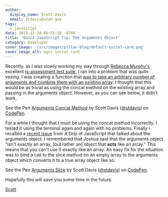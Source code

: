 ```yaml
---
author:
  display_name: Scott Davis
  email: stdavis@utah.gov
tags:
  - javascript
date: 2013-12-24 06:55:10 -0700
title: 'Quick JavaScript Tip: The Arguments Object'
category: Developer
cover_image: '/src/images/pillar-blog/default-social-card.png'
cover_image_alt: ugrc social card
---
```


<p>Recently, as I was slowly working my way through <a href="https://rmurphey.com/">Rebecca Murphy's</a> excellent <a href="https://github.com/rmurphey/js-assessment">js-assessment test suite</a>, I ran into a problem that was quite vexing. I was creating a function that <a href="https://github.com/rmurphey/js-assessment/blob/master/tests/app/functions.js#L109-119">was to take an arbitrary number of arguments and combine them with an existing array</a>. I thought that this would be as trivial as using the concat method on the existing array and passing in the arguments object. However, as you can see below, it didn't work.</p>
<p data-height="345" data-theme-id="0" data-slug-hash="BPVWdQ" data-default-tab="js,result" data-user="stdavis" data-pen-title="Arguments Concat Method" class="codepen">See the Pen <a href="https://codepen.io/stdavis/pen/BPVWdQ/">Arguments Concat Method</a> by Scott Davis (<a href="https://codepen.io/stdavis">@stdavis</a>) on <a href="https://codepen.io">CodePen</a>.</p>
<script async src="https://static.codepen.io/assets/embed/ei.js"></script>
<p>For a while I thought that I must be using the concat method incorrectly. I tested it using the terminal again and again with no problems. Finally I recalled a <a href="https://us6.campaign-archive1.com/?u=2cc20705b76fa66ab84a6634f&amp;id=c8f1074cb2">recent issue</a> from A Drip of JavaScript that talked about the arguments object. I remembered that Joshua said that the arguments object "isn't exactly an array, [but rather an] object that <b>acts</b>&nbsp;like an array." This means that you can't use it exactly like an array. An easy fix for the situation was to bind a call to the slice method on an empty array to the arguments object which converts it to a true array object like so:</p>
<p data-height="345" data-theme-id="0" data-slug-hash="xJzqPB" data-default-tab="js,result" data-user="stdavis" data-pen-title="Arguments Slice" class="codepen">See the Pen <a href="https://codepen.io/stdavis/pen/xJzqPB/">Arguments Slice</a> by Scott Davis (<a href="https://codepen.io/stdavis">@stdavis</a>) on <a href="https://codepen.io">CodePen</a>.</p>
<script async src="https://static.codepen.io/assets/embed/ei.js"></script>
<p>Hopefully this will save you some time in the future.</p>
<p><a href='https://twitter.com/SThomasDavis'>Scott</a></p>
